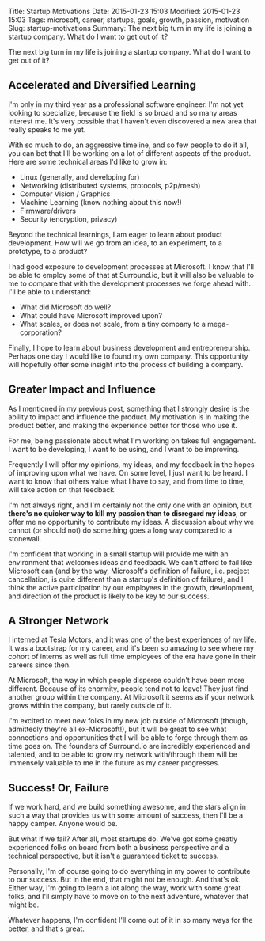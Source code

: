 Title: Startup Motivations
Date: 2015-01-23 15:03
Modified: 2015-01-23 15:03
Tags: microsoft, career, startups, goals, growth, passion, motivation
Slug: startup-motivations
Summary: The next big turn in my life is joining a startup company. What do I want to get out of it? 

The next big turn in my life is joining a startup company. What do I want to get out of it? 

## Accelerated and Diversified Learning

I'm only in my third year as a professional software engineer. I'm not yet looking to specialize, because the field is so broad and so many areas interest me. It's very possible that I haven't even discovered a new area that really speaks to me yet.

With so much to do, an aggressive timeline, and so few people to do it all, you can bet that I'll be working on a lot of different aspects of the product. Here are some technical areas I'd like to grow in:

- Linux (generally, and developing for)
- Networking (distributed systems, protocols, p2p/mesh)
- Computer Vision / Graphics
- Machine Learning (know nothing about this now!)
- Firmware/drivers
- Security (encryption, privacy) 

Beyond the technical learnings, I am eager to learn about product development. How will we go from an idea, to an experiment, to a prototype, to a product? 

I had good exposure to development processes at Microsoft. I know that I'll be able to employ some of that at Surround.io, but it will also be valuable to me to compare that with the development processes we forge ahead with. I'll be able to understand:

- What did Microsoft do well? 
- What could have Microsoft improved upon?
- What scales, or does not scale, from a tiny company to a mega-corporation?

Finally, I hope to learn about business development and entrepreneurship. Perhaps one day I would like to found my own company. This opportunity will hopefully offer some insight into the process of building a company. 

## Greater Impact and Influence
 
As I mentioned in my previous post, something that I strongly desire is the ability to impact and influence the product. My motivation is in making the product better, and making the experience better for those who use it. 

For me, being passionate about what I'm working on takes full engagement. I want to be developing, I want to be using, and I want to be improving. 

Frequently I will offer my opinions, my ideas, and my feedback in the hopes of improving upon what we have. On some level, I just want to be heard. I want to know that others value what I have to say, and from time to time, will take action on that feedback.  

I'm not always right, and I'm certainly not the only one with an opinion, but **there's no quicker way to kill my passion than to disregard my ideas**, or offer me no opportunity to contribute my ideas. A discussion about why we cannot (or should not) do something goes a long way compared to a stonewall.

I'm confident that working in a small startup will provide me with an environment that welcomes ideas and feedback. We can't afford to fail like Microsoft can (and by the way, Microsoft's definition of failure, i.e. project cancellation, is quite different than a startup's definition of failure), and I think the active participation by our employees in the growth, development, and direction of the product is likely to be key to our success.

## A Stronger Network

I interned at Tesla Motors, and it was one of the best experiences of my life. It was a bootstrap for my career, and it's been so amazing to see where my cohort of interns as well as full time employees of the era have gone in their careers since then.

At Microsoft, the way in which people disperse couldn't have been more different. Because of its enormity, people tend not to leave! They just find another group within the company. At Microsoft it seems as if your network grows within the company, but rarely outside of it.

I'm excited to meet new folks in my new job outside of Microsoft (though, admittedly they're all ex-Microsoft!), but it will be great to see what connections and opportunities that I will be able to forge through them as time goes on. The founders of Surround.io are incredibly experienced and talented, and to be able to grow my network with/through them will be immensely valuable to me in the future as my career progresses. 

## Success! Or, Failure

If we work hard, and we build something awesome, and the stars align in such a way that provides us with some amount of success, then I'll be a happy camper. Anyone would be. 

But what if we fail? After all, most startups do. We've got some greatly experienced folks on board from both a business perspective and a technical perspective, but it isn't a guaranteed ticket to success. 

Personally, I'm of course going to do everything in my power to contribute to our success. But in the end, that might not be enough. And that's ok. Either way, I'm going to learn a lot along the way, work with some great folks, and I'll simply have to move on to the next adventure, whatever that might be.

Whatever happens, I'm confident I'll come out of it in so many ways for the better, and that's great.